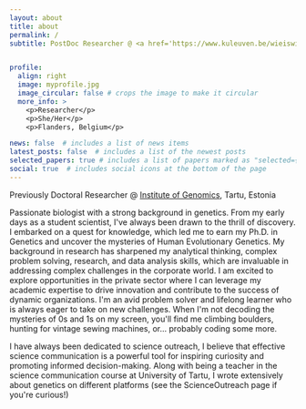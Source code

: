 ```yaml
---
layout: about
title: about
permalink: /
subtitle: PostDoc Researcher @ <a href='https://www.kuleuven.be/wieiswie/en/person/00155799'> KU Leuven </a>, Belgium 


profile:
  align: right
  image: myprofile.jpg
  image_circular: false # crops the image to make it circular
  more_info: >
    <p>Researcher</p>
    <p>She/Her</p>
    <p>Flanders, Belgium</p>

news: false  # includes a list of news items
latest_posts: false  # includes a list of the newest posts
selected_papers: true # includes a list of papers marked as "selected={true}"
social: true  # includes social icons at the bottom of the page
---
```


Previously Doctoral Researcher @ <a href= 'https://genomics.ut.ee/en'>Institute of Genomics</a>, Tartu, Estonia


Passionate biologist with a strong background in genetics. From my early days as a student scientist, I've always been drawn to the thrill of discovery. I embarked on a quest for knowledge, which led me to earn my Ph.D. in Genetics and uncover the mysteries of Human Evolutionary Genetics. My background in research has sharpened my analytical thinking, complex problem solving, research, and data analysis skills, which are invaluable in addressing complex challenges in the corporate world. I am excited to explore opportunities in the private sector where I can leverage my academic expertise to drive innovation and contribute to the success of dynamic organizations. I'm an avid problem solver and lifelong learner who is always eager to take on new challenges. When I'm not decoding the mysteries of 0s and 1s on my screen, you'll find me climbing boulders, hunting for vintage sewing machines, or... probably coding some more.

I have always been dedicated to science outreach, I believe that effective science communication is a powerful tool for inspiring curiosity and promoting informed decision-making. Along with being a teacher in the science communication course at University of Tartu, I wrote extensively about genetics on different platforms (see the ScienceOutreach page if you're curious!)
